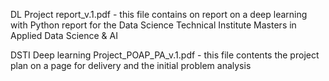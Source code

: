 DL Project report_v.1.pdf - this file contains on report on a deep learning with Python report
for the Data Science Technical Institute Masters in Applied Data Science & AI

DSTI Deep learning Project_POAP_PA_v.1.pdf - this file contents the project plan on a page for delivery
and the initial problem analysis
